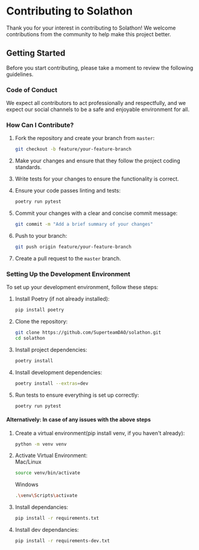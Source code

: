 # Contributing to Solathon
Thank you for your interest in contributing to Solathon! We welcome contributions from the community to help make this project better.

## Getting Started
Before you start contributing, please take a moment to review the following guidelines.

### Code of Conduct
We expect all contributors to act professionally and respectfully, and we expect our social channels to be a safe and enjoyable environment for all.

### How Can I Contribute?

1. Fork the repository and create your branch from `master`:

    ```bash
    git checkout -b feature/your-feature-branch
    ```

2. Make your changes and ensure that they follow the project coding standards.

3. Write tests for your changes to ensure the functionality is correct.

4. Ensure your code passes linting and tests:

    ```bash
    poetry run pytest
    ```

5. Commit your changes with a clear and concise commit message:

    ```bash
    git commit -m "Add a brief summary of your changes"
    ```

6. Push to your branch:

    ```bash
    git push origin feature/your-feature-branch
    ```

7. Create a pull request to the `master` branch.

### Setting Up the Development Environment

To set up your development environment, follow these steps:

1. Install Poetry (if not already installed):

    ```bash
    pip install poetry
    ```

2. Clone the repository:

    ```bash
    git clone https://github.com/SuperteamDAO/solathon.git
    cd solathon
    ```

3. Install project dependencies:

    ```bash
    poetry install
    ```

4. Install development dependencies:

    ```bash
    poetry install --extras=dev
    ```

5. Run tests to ensure everything is set up correctly:

    ```bash
    poetry run pytest
    ```

#### Alternatively: In case of any issues with the above steps
1. Create a virtual environment(pip install venv, if you haven't already):
   ```bash
   python -m venv venv
   ```

2. Activate Virtual Environment:\
   Mac/Linux
   ```bash
   source venv/bin/activate
   ```
   Windows
    ```bash
    .\venv\Scripts\activate
    ```
3. Install dependancies:
   ```bash
   pip install -r requirements.txt
   ```
4. Install dev dependancies:
   ```bash
   pip install -r requirements-dev.txt
   ```


